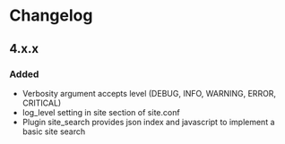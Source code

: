 # Changelog

## 4.x.x

### Added

- Verbosity argument accepts level (DEBUG, INFO, WARNING, ERROR, CRITICAL)
- log_level setting in site section of site.conf
- Plugin site_search provides json index and javascript to implement a basic site search
